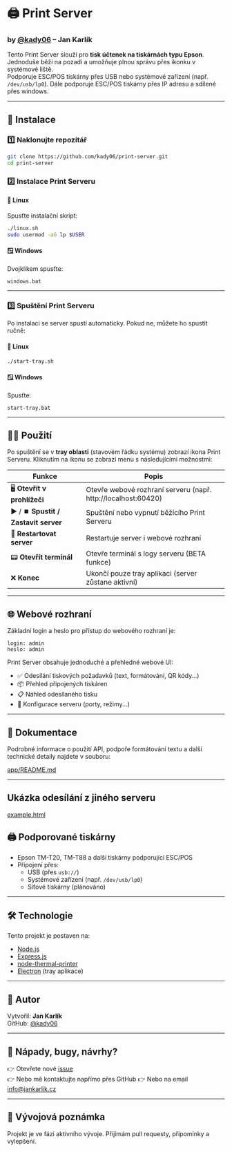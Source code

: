 # 🖨️ Print Server  
### by [@kady06](https://github.com/kady06) – Jan Karlík  

Tento Print Server slouží pro **tisk účtenek na tiskárnách typu Epson**.  
Jednoduše běží na pozadí a umožňuje plnou správu přes ikonku v systémové liště.  
Podporuje ESC/POS tiskárny přes USB nebo systémové zařízení (např. `/dev/usb/lp0`).
Dále podporuje ESC/POS tiskárny přes IP adresu a sdílené přes windows.

---

## 🔧 Instalace

### 1️⃣ Naklonujte repozitář
```bash
git clone https://github.com/kady06/print-server.git
cd print-server
```

### 2️⃣ Instalace Print Serveru

#### 🐧 Linux
Spusťte instalační skript:
```bash
./linux.sh
sudo usermod -aG lp $USER
```

#### 🪟 Windows  
Dvojklikem spusťte:
```
windows.bat
```

---

### 3️⃣ Spuštění Print Serveru

Po instalaci se server spustí automaticky. Pokud ne, můžete ho spustit ručně:

#### 🐧 Linux
```bash
./start-tray.sh
```

#### 🪟 Windows  
Spusťte:
```
start-tray.bat
```

---

## 🧑‍💻 Použití

Po spuštění se v **tray oblasti** (stavovém řádku systému) zobrazí ikona Print Serveru. Kliknutím na ikonu se zobrazí menu s následujícími možnostmi:

| Funkce | Popis |
|--------|-------|
| 🖥️ **Otevřít v prohlížeči** | Otevře webové rozhraní serveru (např. http://localhost:60420) |
| ▶️ / ⏹️ **Spustit / Zastavit server** | Spuštění nebo vypnutí běžícího Print Serveru |
| 🔄 **Restartovat server** | Restartuje server i webové rozhraní |
| 📟 **Otevřít terminál** | Otevře terminál s logy serveru (BETA funkce) |
| ❌ **Konec** | Ukončí pouze tray aplikaci (server zůstane aktivní) |

---

## 🌐 Webové rozhraní

Základní login a heslo pro přístup do webového rozhraní je:
```
login: admin
heslo: admin
```

Print Server obsahuje jednoduché a přehledné webové UI:

- ✅ Odesílání tiskových požadavků (text, formátování, QR kódy...)
- 📦 Přehled připojených tiskáren
- 📋 Náhled odesílaného tisku
- 🔧 Konfigurace serveru (porty, režimy...)

---

## 📂 Dokumentace

Podrobné informace o použití API, podpoře formátování textu a další technické detaily najdete v souboru:  

[app/README.md](https://github.com/Kady06/print-server/tree/main/app/README.md)

---

## Ukázka odesílání z jiného serveru

[example.html](https://github.com/Kady06/print-server/blob/main/example.html)

## 🖨️ Podporované tiskárny

- Epson TM-T20, TM-T88 a další tiskárny podporující ESC/POS
- Připojení přes:
  - USB (přes `usb://`)
  - Systémové zařízení (např. `/dev/usb/lp0`)
  - Síťové tiskárny (plánováno)

---

## 🛠️ Technologie

Tento projekt je postaven na:

- [Node.js](https://nodejs.org/)
- [Express.js](https://expressjs.com/)
- [node-thermal-printer](https://github.com/Klemen1337/node-thermal-printer)
- [Electron](https://www.electronjs.org/) (tray aplikace)

---

## 💬 Autor

Vytvořil: **Jan Karlík**  
GitHub: [@kady06](https://github.com/kady06)

---

## 📢 Nápady, bugy, návrhy?

👉 Otevřete nové [issue](https://github.com/kady06/print-server/issues)  
👉 Nebo mě kontaktujte napřímo přes GitHub
👉 Nebo na email info@jankarlik.cz

---

## 🧪 Vývojová poznámka

Projekt je ve fázi aktivního vývoje. Přijímám pull requesty, připomínky a vylepšení.